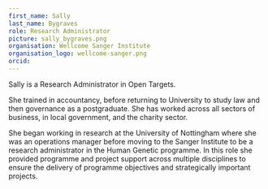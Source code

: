 ```yaml
---
first_name: Sally  
last_name: Bygraves
role: Research Administrator
picture: sally_bygraves.png
organisation: Wellcome Sanger Institute
organisation_logo: wellcome-sanger.png
orcid:
---
```


Sally is a Research Administrator in Open Targets. 

She trained in accountancy, before returning to University to study law and then governance as a postgraduate. She has worked across all sectors of business, in local government, and the charity sector. 

She began working in research at the University of Nottingham where she was an operations manager before moving to the Sanger Institute to be 
a research administrator in the Human Genetic programme. In this role she provided programme and project support across multiple disciplines to ensure the delivery of programme objectives and strategically important projects.

